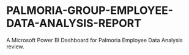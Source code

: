 # PALMORIA-GROUP-EMPLOYEE-DATA-ANALYSIS-REPORT
A Microsoft Power BI Dashboard for Palmoria Employee  Data Analysis review.
